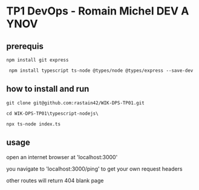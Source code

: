 # TP1 DevOps - Romain Michel DEV A YNOV

## prerequis

```
npm install git express
```
```
 npm install typescript ts-node @types/node @types/express --save-dev
```

## how to install and run

```
git clone git@github.com:rastain42/WIK-DPS-TP01.git

cd WIK-DPS-TP01\typescript-nodejs\

npx ts-node index.ts

```

## usage

open an internet browser at 'localhost:3000'

you navigate to 'localhost:3000/ping' to get your own request headers

other routes will return 404 blank page